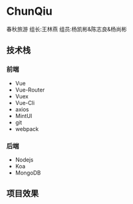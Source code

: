 # ChunQiu
春秋旅游  组长:王林燕   组员:杨凯彬&amp;陈志良&amp;杨尚彬



## 技术栈

### 前端

- Vue
- Vue-Router
- Vuex
- Vue-Cli
- axios
- MintUI
- git
- webpack

### 后端

- Nodejs
- Koa
- MongoDB

## 项目效果